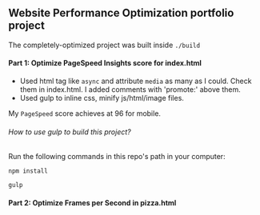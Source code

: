 ## Website Performance Optimization portfolio project
The completely-optimized project was built inside `./build`

#### Part 1: Optimize PageSpeed Insights score for index.html

- Used html tag like `async` and attribute `media` as many as I could. Check them in index.html. I added comments with 'promote:' above them.
- Used gulp to inline css, minify js/html/image files.

My `PageSpeed` score achieves at 96 for mobile.

###### How to use gulp to build this project?
Run the following commands in this repo's path in your computer:
```
npm install

gulp
```

#### Part 2: Optimize Frames per Second in pizza.html

